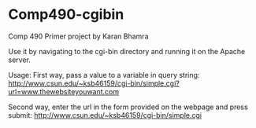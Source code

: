 # Comp490-cgibin
Comp 490 Primer project by Karan Bhamra

Use it by navigating to the cgi-bin directory and running it on the Apache server.

Usage: 
First way, pass a value to a variable in query string: http://www.csun.edu/~ksb46159/cgi-bin/simple.cgi?url=www.thewebsiteyouwant.com

Second way, enter the url in the form provided on the webpage and press submit: http://www.csun.edu/~ksb46159/cgi-bin/simple.cgi
